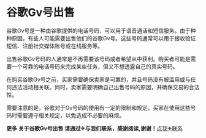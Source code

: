 # 谷歌Gv号出售

谷歌Gv号是一种由谷歌提供的电话号码，可以用于语音通话和短信服务。由于种种原因，有些人可能需要出售他们的谷歌Gv号。这些号码通常可以用于接收验证短信、注册社交媒体账号或在线服务等。

出售谷歌Gv号码的人通常是不再需要该号码或者希望从中获利。购买者可能是需要一个可靠的电话号码来完成某些任务，但又不想透露自己的真实号码。

在购买谷歌Gv号之前，买家需要确保卖家是可靠的，并且号码没有被滥用或与任何违法活动相关联。同时，卖家需要明确自己出售号码的原因，并确保交易的合法性。

需要注意的是，谷歌对于Gv号码的使用有一定的限制和规定，买家在使用这些号码时需要遵守相关规定，以免造成不必要的麻烦。

**更多 关于谷歌Gv号出售 请通过✈与我们联系，感谢阅读,谢谢！**[点我✈联系](https://1.k02.cc)